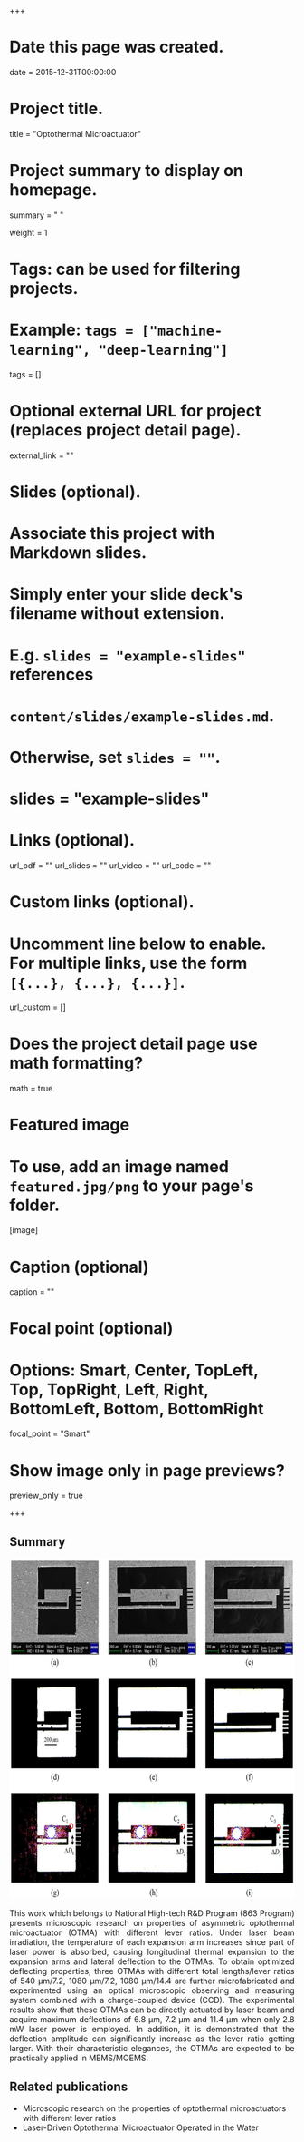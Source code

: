 +++
# Date this page was created.
date = 2015-12-31T00:00:00

# Project title.
title = "Optothermal Microactuator"
# Project summary to display on homepage.
summary = " "

 weight = 1

# Tags: can be used for filtering projects.
# Example: `tags = ["machine-learning", "deep-learning"]`
tags = []


# Optional external URL for project (replaces project detail page).
external_link = ""

# Slides (optional).
#   Associate this project with Markdown slides.
#   Simply enter your slide deck's filename without extension.
#   E.g. `slides = "example-slides"` references 
#   `content/slides/example-slides.md`.
#   Otherwise, set `slides = ""`.
# slides = "example-slides"

# Links (optional).
url_pdf = ""
url_slides = ""
url_video = ""
url_code = ""

# Custom links (optional).
#   Uncomment line below to enable. For multiple links, use the form `[{...}, {...}, {...}]`.
url_custom = []

# Does the project detail page use math formatting?
math = true

# Featured image
# To use, add an image named `featured.jpg/png` to your page's folder. 
[image]
  # Caption (optional)
  caption = ""

  # Focal point (optional)
  # Options: Smart, Center, TopLeft, Top, TopRight, Left, Right, BottomLeft, Bottom, BottomRight
  focal_point = "Smart"
  
  # Show image only in page previews?
  preview_only = true

+++
## Summary
<img src="Fig_1.png" alt="" width="600px" height="600px"/>
<p style="text-align: justify;">
  This work which belongs to National High-tech R&D Program (863 Program) presents microscopic research on properties of asymmetric optothermal microactuator (OTMA) with different lever ratios. Under laser beam irradiation, the temperature of each expansion arm increases since part of laser power is absorbed, causing longitudinal thermal expansion to the expansion arms and lateral deflection to the OTMAs. To obtain optimized deflecting properties, three OTMAs with different total lengths/lever ratios of 540 µm/7.2, 1080 µm/7.2, 1080 µm/14.4 are further microfabricated and experimented using an optical microscopic observing and measuring system combined with a charge-coupled device (CCD). The experimental results show that these OTMAs can be directly actuated by laser beam and acquire maximum deflections of 6.8 µm, 7.2 µm and 11.4 µm when only 2.8 mW laser power is employed. In addition, it is demonstrated that the deflection amplitude can significantly increase as the lever ratio getting larger. With their characteristic elegances, the OTMAs are expected to be practically applied in MEMS/MOEMS.</p>

## Related publications
* Microscopic research on the properties of optothermal microactuators with different lever ratios
* Laser-Driven Optothermal Microactuator Operated in the Water
